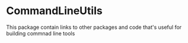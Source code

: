 # CommandLineUtils

This package contain links to other packages and code that's useful for building commnad line tools
